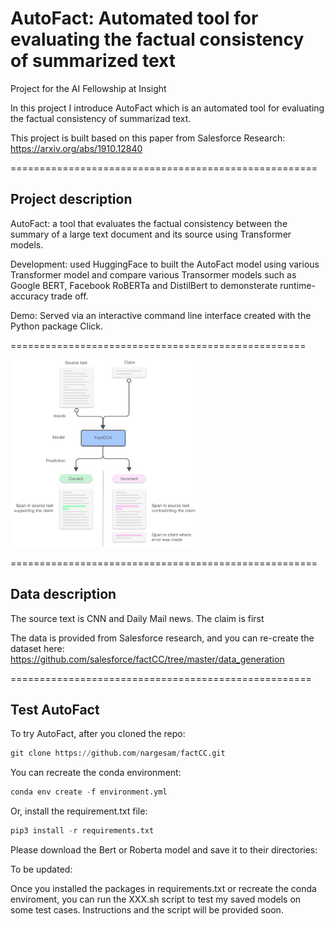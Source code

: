 # AutoFact:  Automated tool for evaluating the factual consistency of summarized text

Project for the AI Fellowship at Insight

In this project I introduce AutoFact which is an automated tool for evaluating the factual consistency of summarizad text. 

This project is built based on this paper from Salesforce Research: https://arxiv.org/abs/1910.12840 

=====================================================
## Project description

AutoFact: a tool that evaluates the factual consistency between the summary of a large text document and its source using Transformer models.

Development: used HuggingFace to built the AutoFact model using various Transformer model and compare various Transormer models such as Google BERT, Facebook RoBERTa and DistilBert to demonsterate runtime-accuracy trade off.

Demo: Served via an interactive command line interface created with the Python package Click.

===================================================

<img src="https://github.com/nargesam/factCC/blob/master/images/model.jpg" width="300" height="300">

=====================================================
## Data description
The source text is CNN and Daily Mail news. The claim is first 


The data is provided from Salesforce research, and you can re-create the dataset here: https://github.com/salesforce/factCC/tree/master/data_generation

====================================================

## Test AutoFact

To try AutoFact, after you cloned the repo: 

```python
git clone https://github.com/nargesam/factCC.git
```

You can recreate the conda environment:

```python
conda env create -f environment.yml 
```

Or, install the requirement.txt file:

```python
pip3 install -r requirements.txt
```

Please download the Bert  or Roberta model and save it to their directories: 

To be updated: 

Once you installed the packages in requirements.txt or recreate the conda enviroment, you can run the XXX.sh script to test my saved models on some test cases. Instructions and the script will be provided soon. 
